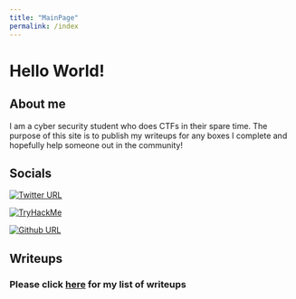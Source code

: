 ```yaml
---
title: "MainPage"
permalink: /index
---
```


# Hello World!

## About me

I am a cyber security student who does CTFs in their spare time. The purpose of this site is to publish my writeups for any boxes I complete and hopefully help someone out in the community!

## Socials 

[![Twitter URL](https://img.shields.io/twitter/follow/thetvdh1?label=Twitter&logo=Twitter&style=for-the-badge)](https://twitter.com/Thetvdh1)

 <a href="https://tryhackme.com/p/Thetvdj"><img src="https://tryhackme-badges.s3.amazonaws.com/Thetvdj.png" alt="TryHackMe"></a>


[![Github URL](https://img.shields.io/github/followers/Thetvdh?label=Github&logo=Github&style=for-the-badge)](https://github.com/Thetvdh)


## Writeups

### Please click [here](/writeups) for my list of writeups
